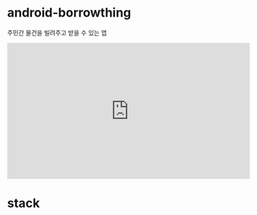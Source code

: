 # android-borrowthing

주민간 물건을 빌려주고 받을 수 있는 앱

<iframe width="560" height="315" src="https://www.youtube.com/embed/jooyUa64oLA" title="YouTube video player" frameborder="0" allow="accelerometer; autoplay; clipboard-write; encrypted-media; gyroscope; picture-in-picture" allowfullscreen></iframe>

# stack
